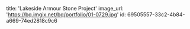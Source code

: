 title: 'Lakeside Armour Stone Project'
image_url: 'https://bq.imgix.net/bq/portfolio/01-0729.jpg'
id: 69505557-33c2-4b84-a669-74ed2818c9c6
